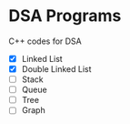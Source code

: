 # DSA Programs

C++ codes for DSA  

- [x] Linked List  
- [x] Double Linked List  
- [ ] Stack  
- [ ] Queue  
- [ ] Tree
- [ ] Graph
